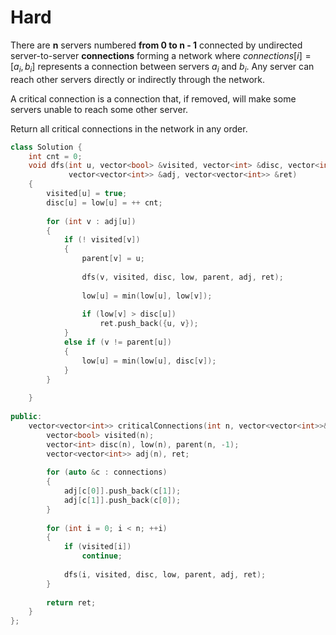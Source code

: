 # Hard

There are **n** servers numbered **from 0 to n - 1** connected by undirected server-to-server **connections** forming a network where $connections[i] = [a_i, b_i]$ represents a connection between servers $a_i$ and $b_i$. Any server can reach other servers directly or indirectly through the network.

A critical connection is a connection that, if removed, will make some servers unable to reach some other server.

Return all critical connections in the network in any order.

```cpp
class Solution {
    int cnt = 0;
    void dfs(int u, vector<bool> &visited, vector<int> &disc, vector<int> &low, vector<int> &parent, 
             vector<vector<int>> &adj, vector<vector<int>> &ret)
    {
        visited[u] = true;
        disc[u] = low[u] = ++ cnt;
        
        for (int v : adj[u])
        {
            if (! visited[v])
            {
                parent[v] = u;
                
                dfs(v, visited, disc, low, parent, adj, ret);
                
                low[u] = min(low[u], low[v]);
                
                if (low[v] > disc[u])
                    ret.push_back({u, v});
            }
            else if (v != parent[u])
            {
                low[u] = min(low[u], disc[v]);
            }
        }
        
    }
    
public:
    vector<vector<int>> criticalConnections(int n, vector<vector<int>>& connections) {
        vector<bool> visited(n);
        vector<int> disc(n), low(n), parent(n, -1);
        vector<vector<int>> adj(n), ret;
        
        for (auto &c : connections)
        {
            adj[c[0]].push_back(c[1]);
            adj[c[1]].push_back(c[0]);
        }
        
        for (int i = 0; i < n; ++i)
        {
            if (visited[i])
                continue;
            
            dfs(i, visited, disc, low, parent, adj, ret);
        }
        
        return ret;
    }
};
```
